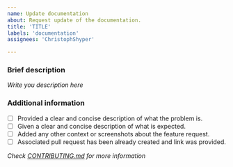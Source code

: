 ```yaml
---
name: Update documentation
about: Request update of the documentation.
title: 'TITLE'
labels: 'documentation'
assignees: 'ChristophShyper'

---
```

### Brief description
<!-- Write here... >>> -->

*Write you description here*

<!-- <<< ...write here -->
### Additional information
* [ ] Provided a clear and concise description of what the problem is.
* [ ] Given a clear and concise description of what is expected.
* [ ] Added any other context or screenshots about the feature request.
* [ ] Associated pull request has been already created and link was provided.

*Check [CONTRIBUTING.md](../blob/master/.github/CONTRIBUTING.md) for more information*
